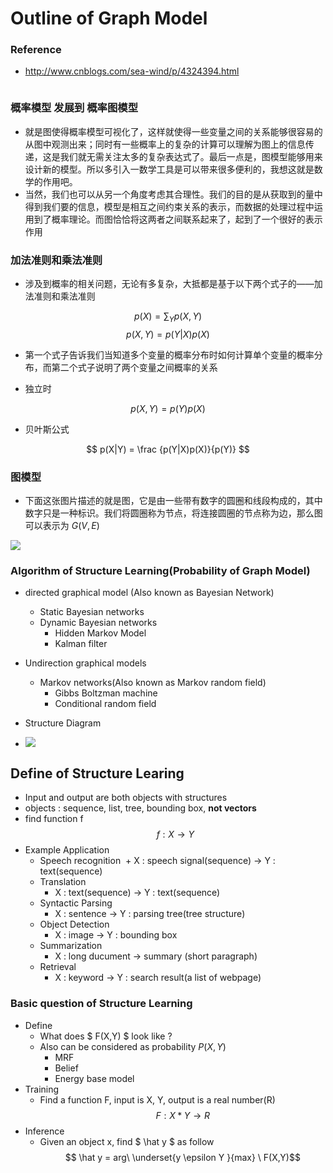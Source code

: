 # Outline of Graph Model

### Reference
+ http://www.cnblogs.com/sea-wind/p/4324394.html



![]()



### 概率模型 发展到 概率图模型

+ 就是图使得概率模型可视化了，这样就使得一些变量之间的关系能够很容易的从图中观测出来；同时有一些概率上的复杂的计算可以理解为图上的信息传递，这是我们就无需关注太多的复杂表达式了。最后一点是，图模型能够用来设计新的模型。所以多引入一数学工具是可以带来很多便利的，我想这就是数学的作用吧。
+ 当然，我们也可以从另一个角度考虑其合理性。我们的目的是从获取到的量中得到我们要的信息，模型是相互之间约束关系的表示，而数据的处理过程中运用到了概率理论。而图恰恰将这两者之间联系起来了，起到了一个很好的表示作用

### 加法准则和乘法准则

+ 涉及到概率的相关问题，无论有多复杂，大抵都是基于以下两个式子的——加法准则和乘法准则

$$ p(X) = \sum_Y p(X,Y) $$
$$ p(X,Y) = p(Y|X)p(X) $$

+ 第一个式子告诉我们当知道多个变量的概率分布时如何计算单个变量的概率分布，而第二个式子说明了两个变量之间概率的关系

+ 独立时

$$ p(X,Y) = p(Y)p(X) $$

+ 贝叶斯公式

$$ p(X|Y) =  \frac {p(Y|X)p(X)}{p(Y)} $$

### 图模型

+ 下面这张图片描述的就是图，它是由一些带有数字的圆圈和线段构成的，其中数字只是一种标识。我们将圆圈称为节点，将连接圆圈的节点称为边，那么图可以表示为 $G(V,E)$

![](http://upload.wikimedia.org/wikipedia/commons/5/5b/6n-graf.svg)

### Algorithm of Structure Learning(Probability of Graph Model)

+ directed graphical model (Also known as Bayesian Network)
    + Static Bayesian networks
    + Dynamic Bayesian networks
        + Hidden Markov Model
        + Kalman filter
+ Undirection graphical models
    + Markov networks(Also known as Markov random field)
        + Gibbs Boltzman machine
        + Conditional random field

+ Structure Diagram
+ ![](https://pic2.zhimg.com/v2-48dd591b8bc4775b95dd032983c5e729_r.jpg)

## Define of Structure Learing

+ Input and output are both objects with structures
+ objects : sequence, list, tree, bounding box, **not vectors**
+ find function f 
$$
	f : X \rightarrow Y
$$
+ Example Application
	+ Speech recognition
    ​    + X : speech signal(sequence) $\rightarrow$ Y : text(sequence)
    + Translation
        + X : text(sequence) $\rightarrow$ Y : text(sequence)
    + Syntactic Parsing
        + X : sentence $\rightarrow$  Y : parsing tree(tree structure)
    + Object Detection
        + X : image $\rightarrow$ Y : bounding box
    + Summarization
        + X : long ducument $\rightarrow$ summary (short paragraph)
    + Retrieval
        + X : keyword $\rightarrow$ Y : search result(a list of webpage)

### Basic question of Structure Learning
+ Define
    + What does $ F(X,Y) $ look like ?
    + Also can be considered as probability $P(X,Y)$
        + MRF
        + Belief
        + Energy base model
+ Training
    + Find a function F, input is X, Y, output is a real number(R)
    $$ F : X * Y \rightarrow R$$
+ Inference
    + Given an object x, find $ \hat y $ as follow
    $$ \hat y = arg\ \underset{y \epsilon Y }{max} \  F(X,Y)$$ 

